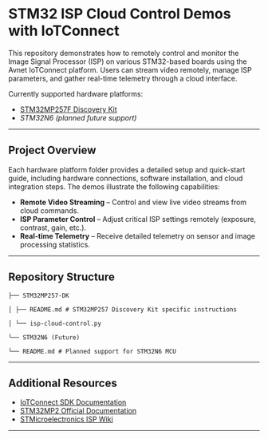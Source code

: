 # STM32 ISP Cloud Control Demos with IoTConnect

This repository demonstrates how to remotely control and monitor the Image Signal Processor (ISP) on various STM32-based boards using the Avnet IoTConnect platform. Users can stream video remotely, manage ISP parameters, and gather real-time telemetry through a cloud interface.

Currently supported hardware platforms:

- [STM32MP257F Discovery Kit](./STM32MP257-DK/README.MD)
- *STM32N6 (planned future support)*

---

## Project Overview

Each hardware platform folder provides a detailed setup and quick-start guide, including hardware connections, software installation, and cloud integration steps. The demos illustrate the following capabilities:

- **Remote Video Streaming** – Control and view live video streams from cloud commands.
- **ISP Parameter Control** – Adjust critical ISP settings remotely (exposure, contrast, gain, etc.).
- **Real-time Telemetry** – Receive detailed telemetry on sensor and image processing statistics.

---

## Repository Structure
    ├── STM32MP257-DK
    
    │ ├── README.md # STM32MP257 Discovery Kit specific instructions
    
    │ └── isp-cloud-control.py
    
    └── STM32N6 (Future)
    
    └── README.md # Planned support for STM32N6 MCU


---

## Additional Resources

- [IoTConnect SDK Documentation](https://github.com/avnet-iotconnect/iotc-python-lite-sdk)
- [STM32MP2 Official Documentation](https://www.st.com/en/evaluation-tools/stm32mp257f-dk2.html)
- [STMicroelectronics ISP Wiki](https://wiki.st.com/stm32mpu/wiki/X-LINUX-ISP)

---
